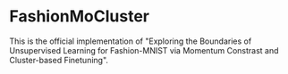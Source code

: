# FashionMoCluster
This is the official implementation of "Exploring the Boundaries of Unsupervised Learning for Fashion-MNIST via Momentum Constrast and Cluster-based Finetuning".

